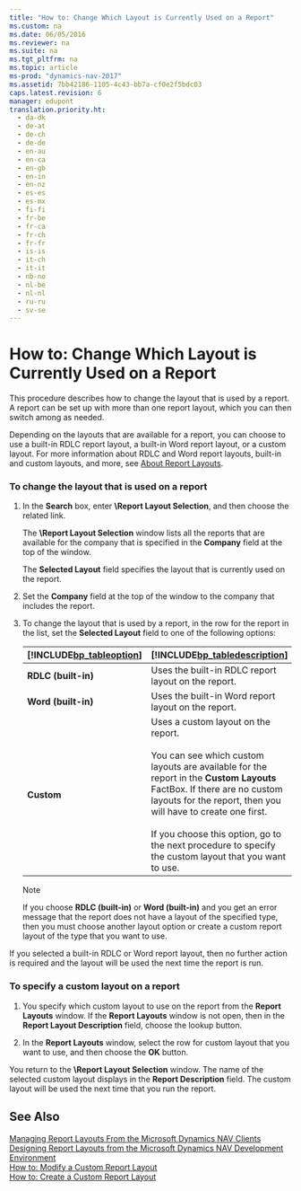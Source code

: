 ```yaml
---
title: "How to: Change Which Layout is Currently Used on a Report"
ms.custom: na
ms.date: 06/05/2016
ms.reviewer: na
ms.suite: na
ms.tgt_pltfrm: na
ms.topic: article
ms-prod: "dynamics-nav-2017"
ms.assetid: 7bb42186-1105-4c43-bb7a-cf0e2f5bdc03
caps.latest.revision: 6
manager: edupont
translation.priority.ht:
  - da-dk
  - de-at
  - de-ch
  - de-de
  - en-au
  - en-ca
  - en-gb
  - en-in
  - en-nz
  - es-es
  - es-mx
  - fi-fi
  - fr-be
  - fr-ca
  - fr-ch
  - fr-fr
  - is-is
  - it-ch
  - it-it
  - nb-no
  - nl-be
  - nl-nl
  - ru-ru
  - sv-se
---
```

# How to: Change Which Layout is Currently Used on a Report
This procedure describes how to change the layout that is used by a report. A report can be set up with more than one report layout, which you can then switch among as needed.  

 Depending on the layouts that are available for a report, you can choose to use a built-in RDLC report layout, a built-in Word report layout, or a custom layout. For more information about RDLC and Word report layouts, built-in and custom layouts, and more, see [About Report Layouts](About-Report-Layouts.md).  

### To change the layout that is used on a report  

1.  In the **Search** box, enter **\Report Layout Selection**, and then choose the related link.  

     The **\Report Layout Selection** window lists all the reports that are available for the company that is specified in the **Company** field at the top of the window.  

     The **Selected Layout** field specifies the layout that is currently used on the report.  

2.  Set the **Company** field at the top of the window to the company that includes the report.  

3.  To change the layout that is used by a report, in the row for the report in the list, set the **Selected Layout** field to one of the following options:  

    |[!INCLUDE[bp_tableoption](includes/bp_tableoption_md.md)]|[!INCLUDE[bp_tabledescription](includes/bp_tabledescription_md.md)]|  
    |----------------------------------|---------------------------------------|  
    |**RDLC \(built-in\)**|Uses the built-in RDLC report layout on the report.|  
    |**Word \(built-in\)**|Uses the built-in Word report layout on the report.|  
    |**Custom**|Uses a custom layout on the report.<br /><br /> You can see which custom layouts are available for the report in the **Custom Layouts** FactBox. If there are no custom layouts for the report, then you will have to create one first.<br /><br /> If you choose this option, go to the next procedure to specify the custom layout that you want to use.|  

    > [!NOTE]  
    >  If you choose **RDLC \(built-in\)** or **Word \(built-in\)** and you get an error message that the report does not have a layout of the specified type, then you must choose another layout option or create a custom report layout of the type that you want to use.  

 If you selected a built-in RDLC or Word report layout, then no further action is required and the layout will be used the next time the report is run.  

### To specify a custom layout on a report  

1.  You specify which custom layout to use on the report from the **Report Layouts** window. If the **Report Layouts** window is not open, then in the **Report Layout Description** field, choose the lookup button.  

2.  In the **Report Layouts** window, select the row for custom layout that you want to use, and then choose the **OK** button.  

 You return to the **\Report Layout Selection** window. The name of the selected custom layout displays in the **Report Description** field. The custom layout will be used the next time that you run the report.  

## See Also  
 [Managing Report Layouts From the Microsoft Dynamics NAV Clients](Managing-Report-Layouts-From-the-Microsoft-Dynamics-NAV-Clients.md)   
 [Designing Report Layouts from the Microsoft Dynamics NAV Development Environment](Designing-Report-Layouts-from-the-Microsoft-Dynamics-NAV-Development-Environment.md)   
 [How to: Modify a Custom Report Layout](How-to--Modify-a-Custom-Report-Layout.md)   
 [How to: Create a Custom Report Layout](How-to--Create-a-Custom-Report-Layout.md)
